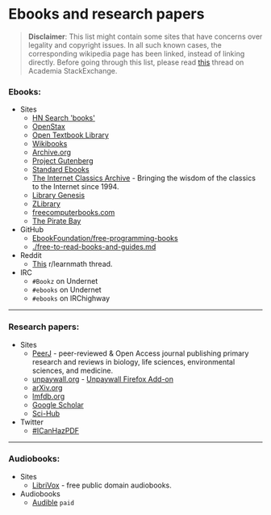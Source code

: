 # Ebooks and research papers

> **Disclaimer**: This list might contain some sites that have concerns over legality and copyright issues. In all such known cases, the corresponding wikipedia page has been linked, instead of linking directly. Before going through this list, please read [this](https://academia.stackexchange.com/questions/112509/legality-of-downloading-books-from-websites-such-as-library-genesis) thread on Academia StackExchange.

### Ebooks:

- Sites
  - [HN Search 'books'](https://hn.algolia.com/?dateRange=all&page=0&prefix=true&query=books&sort=byPopularity&type=story)
  - [OpenStax](https://openstax.org/)
  - [Open Textbook Library](https://open.umn.edu/opentextbooks/)
  - [Wikibooks](https://en.wikibooks.org/wiki/Main_Page)
  - [Archive.org](https://archive.org/)
  - [Project Gutenberg](https://www.gutenberg.org/)
  - [Standard Ebooks](https://standardebooks.org/)
  - [The Internet Classics Archive](http://classics.mit.edu/) - Bringing the wisdom of the classics to the Internet since 1994.
  - [Library Genesis](http://en.wikipedia.org/wiki/Library_Genesis)
  - [ZLibrary](https://b-ok.org/)
  - [freecomputerbooks.com](http://freecomputerbooks.com/)
  - [The Pirate Bay](https://en.wikipedia.org/wiki/The_Pirate_Bay)
- GitHub
  - [EbookFoundation/free-programming-books](https://github.com/EbookFoundation/free-programming-books)
  - [./free-to-read-books-and-guides.md](free-to-read-books-and-guides.md)
- Reddit
  - [This](https://www.reddit.com/r/learnmath/comments/8p922p/list_of_websites_ebooks_downloads_etc_for_mobile/?utm_source=share&utm_medium=web2x) r/learnmath thread.
- IRC
  - `#Bookz` on Undernet
  - `#ebooks` on Undernet
  - `#ebooks` on IRChighway

---

### Research papers:

- Sites
  - [PeerJ](https://peerj.com/) - peer-reviewed & Open Access journal publishing primary research and reviews in biology, life sciences, environmental sciences, and medicine.
  - [unpaywall.org](https://unpaywall.org/) - [Unpaywall Firefox Add-on](https://addons.mozilla.org/en-US/firefox/addon/unpaywall)
  - [arXiv.org](https://arxiv.org/)
  - [lmfdb.org](http://www.lmfdb.org/)
  - [Google Scholar](https://scholar.google.com/)
  - [Sci-Hub](https://en.wikipedia.org/wiki/Sci-Hub)
- Twitter
  - [#ICanHazPDF](https://en.wikipedia.org/wiki/ICanHazPDF)

---

### Audiobooks:

- Sites
  - [LibriVox](https://librivox.org/) - free public domain audiobooks.
- Audiobooks
  - [Audible](https://www.audible.co.uk/) `paid`
